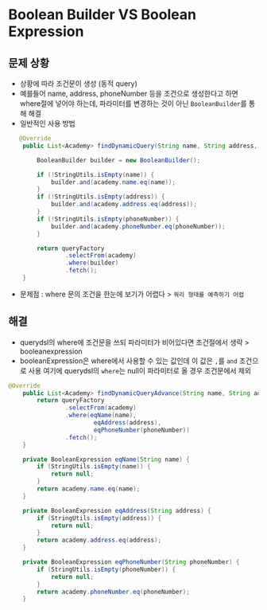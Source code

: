 # Boolean Builder VS Boolean Expression

## 문제 상황

- 상황에 따라 조건문이 생성 (동적 query)
- 예를들어 name, address, phoneNumber 등을 조건으로 생성한다고 하면 where절에 넣어야 하는데, 파라미터를 변경하는 것이 아닌 `BooleanBuilder`를 통해 해결
- 일반적인 사용 방법

```java
   @Override
    public List<Academy> findDynamicQuery(String name, String address, String phoneNumber) {

        BooleanBuilder builder = new BooleanBuilder();

        if (!StringUtils.isEmpty(name)) {
            builder.and(academy.name.eq(name));
        }
        if (!StringUtils.isEmpty(address)) {
            builder.and(academy.address.eq(address));
        }
        if (!StringUtils.isEmpty(phoneNumber)) {
            builder.and(academy.phoneNumber.eq(phoneNumber));
        }

        return queryFactory
                .selectFrom(academy)
                .where(builder)
                .fetch();
    }
```

- 문제점 : where 문의 조건을 한눈에 보기가 어렵다 > `쿼리 형태를 예측하기 어렵`

## 해결

- querydsl의 where에 조건문을 쓰되 파라미터가 비어있다면 조건절에서 생략 > booleanexpression
- booleanExpression은 where에서 사용할 수 있는 값인데 이 값은 `,`를 `and` 조건으로 사용
  여기에 querydsl의 `where`는 null이 파라미터로 올 경우 조건문에서 제외

```java
@Override
    public List<Academy> findDynamicQueryAdvance(String name, String address, String phoneNumber) {
        return queryFactory
                .selectFrom(academy)
                .where(eqName(name),
                        eqAddress(address),
                        eqPhoneNumber(phoneNumber))
                .fetch();
    }

    private BooleanExpression eqName(String name) {
        if (StringUtils.isEmpty(name)) {
            return null;
        }
        return academy.name.eq(name);
    }

    private BooleanExpression eqAddress(String address) {
        if (StringUtils.isEmpty(address)) {
            return null;
        }
        return academy.address.eq(address);
    }

    private BooleanExpression eqPhoneNumber(String phoneNumber) {
        if (StringUtils.isEmpty(phoneNumber)) {
            return null;
        }
        return academy.phoneNumber.eq(phoneNumber);
    }
```

